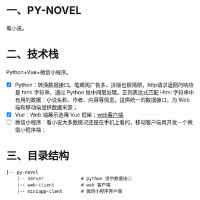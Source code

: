 # 一、PY-NOVEL

看小说。

# 二、技术栈

Python+Vue+微信小程序。

- [x] Python：转换数据接口。笔趣阁广告多、排版也很简陋，http请求返回的响应是 html 字符串，通过 Python 做中间层处理，正则表达式匹配 Html 字符串中有用的数据：小说名称、作者、内容等信息，提供统一的数据接口，为 Web 端和移动端提供数据来源；
- [x] Vue：Web 端展示选用 Vue 框架；[web客户端](./web-client)
- [ ] 微信小程序：看小说大多数情况还是在手机上看的，移动客户端再开发一个微信小程序端；

# 三、目录结构

```
|-- py-novel
    |-- server              # python 提供数据接口
    |-- web-client          # web 客户端
    |-- miniapp-clent       # 微信小程序客户端
```
